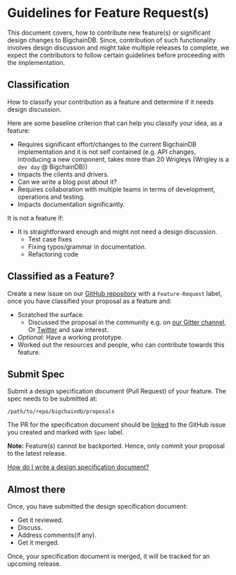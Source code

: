 # Guidelines for Feature Request(s)

This document covers, how to contribute new feature(s) or significant design changes to BigchainDB. Since, contribution
of such functionality involves design discussion and might take multiple releases to complete,
we expect the contributors to follow certain guidelines before proceeding with the implementation.


## Classification
How to classify your contribution as a feature and determine if it needs design discussion. 

Here are some baseline criterion that can help you classify your idea, as a feature:

- Requires significant effort/changes to the current BigchainDB implementation and it is not self
 contained (e.g. API changes,  introducing a new component, takes more than 20 Wrigleys
 (Wrigley is a `dev day` @ BigchainDB))
- Impacts the clients and drivers.
- Can we write a blog post about it?
- Requires collaboration with multiple teams in terms of development, operations and testing.
- Impacts documentation significantly.

It is not a feature if:

- It is straightforward enough and might not need a design discussion.
  - Test case fixes
  - Fixing typos/grammar in documentation.
  - Refactoring code

## Classified as a Feature?
Create a new issue on our [GitHub repository](https://github.com/bigchaindb/bigchaindb/issues/new) with a
`Feature-Request` label, once you have classified your proposal as a feature and:

- Scratched the surface.
  - Discussed the proposal in the community e.g. on [our Gitter channel](https://gitter.im/bigchaindb/bigchaindb),
  Or [Twitter](https://twitter.com/BigchainDB) and saw interest.
- *Optional:* Have a working prototype.
- Worked out the resources and people, who can contribute towards this feature.

## Submit Spec
Submit a design specification document (Pull Request) of your feature. The spec needs to be submitted at:

```text
/path/to/repo/bigchaindb/proposals
``` 

The PR for the specification document should be
[linked](https://help.github.com/articles/autolinked-references-and-urls/) to the GitHub issue you created and
marked with `Spec` label.

**Note:** Feature(s) cannot be backported. Hence, only commit your proposal to the latest release.

[How do I write a design specification document?](examples/example-feature-x-spec.rst)

## Almost there
Once, you have submitted the design specification document:

- Get it reviewed.
- Discuss.
- Address comments(if any).
- Get it merged.

Once, your specification document is merged, it will be tracked for an upcoming release.
